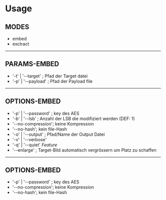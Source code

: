 # Usage

## MODES
- embed
- exctract

----
## PARAMS-EMBED
- '-t' | '--target' ; Pfad der Target datei
- '-p' | '--payload' ; Pfad der Payload file

----
## OPTIONS-EMBED
- '-p' | '--password' ; key des AES
- '-b' | '--lsb' ; Anzahl der LSB die modifiziert werden (DEF: 1)
- '--no-compression'; keine Kompression
- '--no-hash'; kein file-Hash
- '-o' | '--output' ; Pfad/Name der Output Datei
- '-v' | '--verbose'
- '-q' | '--quiet'
*Feature*
- '--enlarge' ; Target-Bild automatisch vergrössern um Platz zu schaffen

----
## OPTIONS-EMBED
- '-p' | '--password' ; key des AES
- '--no-compression'; keine Kompression
- '--no-hash'; kein file-Hash

